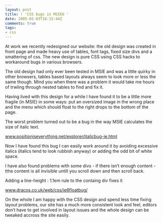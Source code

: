 ```yaml
---
layout: post
title: ! 'CSS bugs in MSIE6 '
date: 2005-02-03T16:15:44Z
comments: true
tags:
- css
---
```


At work we recently redesigned our website:
the old design was created in front page and made heavy use of tables, font tags, fixed size divs and a smattering of css.
The new design is pure CSS using CSS hacks to workaround bugs in various browsers.

The old design had only ever been tested in MSIE and was a little quirky in other browsers, tables based layouts always seem to look more or less the same though. Mind you when there was a problem it would take me hours of trwling through nested tables to find and fix it.

Having lived with this design for a while I have found it to be a little more fragile (in MSIE) in some ways: put an oversized image in the wrong place and the menu which should float to the right drops to the bottom of the page.

The worst problem turned out to be a bug in the way MSIE calculates the size of italic text.

www.positioniseverything.net/explorer/italicbug-ie.html

Now I have found this bug I can easily work around it by avoiding excessive italics (italics tend to look rubbish anyway) or adding the odd bit of white space.

I have also found problems with some divs - if there isn’t enough content -tthe content is all invisible untill you scroll down and then scroll back.

Adding a line-height : 1.1em rule to the containg div fixes it

www.dracos.co.uk/web/css/ie6floatbug/

On the whole I am happy with the CSS design and spend less time fixing layout problems, our site has a much more consistent look and feel, editors don’t have to get involved in layout issues and the whole design can be tweaked accross the site easily.
